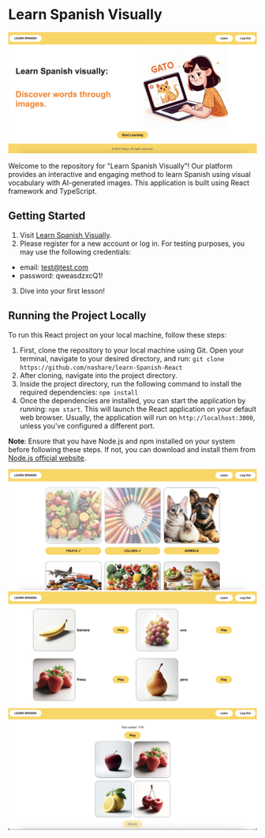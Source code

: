 # Learn Spanish Visually
![Website Screenshot](/screenshots/home.png)

Welcome to the repository for "Learn Spanish Visually"! Our platform provides an interactive and engaging method to learn Spanish using visual vocabulary with AI-generated images. This application is built using React framework and TypeScript.

## Getting Started

1. Visit [Learn Spanish Visually](https://learn-spanish-react-ts.vercel.app).
2. Please register for a new account or log in. For testing purposes, you may use the following credentials:
* email: test@test.com
* password: qweasdzxcQ1!
3. Dive into your first lesson!

## Running the Project Locally

To run this React project on your local machine, follow these steps:
1.  First, clone the repository to your local machine using Git. Open your terminal, navigate to your desired directory, and run:
`git clone https://github.com/nashare/learn-Spanish-React`
2. After cloning, navigate into the project directory.
3. Inside the project directory, run the following command to install the required dependencies:
`npm install`
4. Once the dependencies are installed, you can start the application by running:
`npm start`.
This will launch the React application on your default web browser. Usually, the application will run on `http://localhost:3000`, unless you've configured a different port.

**Note**: Ensure that you have Node.js and npm installed on your system before following these steps. If not, you can download and install them from [Node.js official website](https://nodejs.org/).


![Website Screenshot](/screenshots/categories.png)
![Website Screenshot](/screenshots/fruits.png)
![Website Screenshot](/screenshots/test.png)

